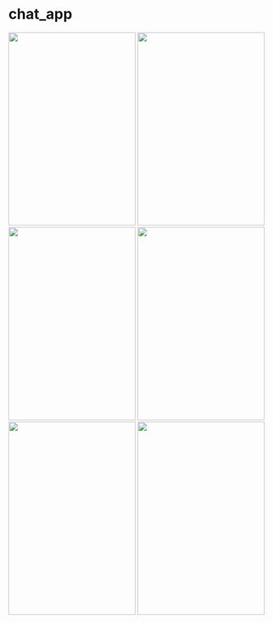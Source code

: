# chat_app

<img src="https://github.com/PrinceDobariya89/chat_app/assets/104968601/5d2e4f0e-91cd-4235-8d3b-29076e976c98" width="250" height="380">
<img src="https://github.com/PrinceDobariya89/chat_app/assets/104968601/d0af8172-536d-4584-aa6e-05c41c3fb789" width="250" height="380">
<img src="https://github.com/PrinceDobariya89/chat_app/assets/104968601/062f19c1-2d33-4979-bfaf-7870ceaff471" width="250" height="380">
<img src="https://github.com/PrinceDobariya89/chat_app/assets/104968601/21f38a0d-1ab7-4ae2-8286-bb3817bce3ae" width="250" height="380">
<img src="https://github.com/PrinceDobariya89/chat_app/assets/104968601/45ec1b1b-f260-41b2-9d38-8dd078c397dc" width="250" height="380">
<img src="https://github.com/PrinceDobariya89/chat_app/assets/104968601/9adaa24c-dc26-4fcd-a536-56790cd29348" width="250" height="380">
